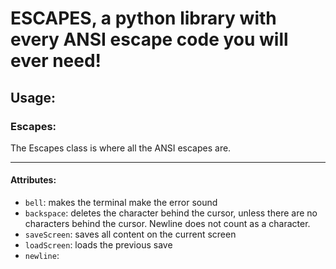 # ESCAPES, a python library with every ANSI escape code you will ever need!
## Usage:
### Escapes:
The Escapes class is where all the ANSI escapes are.

---

#### Attributes:
  - `bell`: makes the terminal make the error sound 
  - `backspace`: deletes the character behind the cursor, unless there are no characters behind the cursor. Newline does not count as a character.  
  - `saveScreen`: saves all content on the current screen 
  - `loadScreen`: loads the previous save
  - `newline`: 

